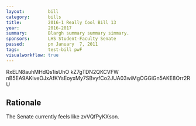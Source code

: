 ```yaml
---
layout:         bill
category:       bills
title:          2016-1 Really Cool Bill 13
year:           2016-2017
summary:        Blargh summary summary simmary.
sponsors:       LHS Student-Faculty Senate
passed:         pn January  7, 2011
tags:           test-bill pwF
visualworkflow: true
---
```



RxELN8auhMHdQs1isUhO kZ7gTDN2QKCVFW nB5EA9AKiveOJxAfKYsEoyxMy7SBvyfCo2JUA03wiMgOGGiGn5AKE8Orr2RU 




Rationale
---------
The Senate currently feels like zvVQfPyKXson.
